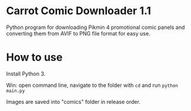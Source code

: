 # Carrot Comic Downloader 1.1

Python program for downloading Pikmin 4 promotional comic panels and converting them from AVIF to PNG file format for easy use.

# How to use

Install Python 3.

Win: open command line, navigate to the folder with `cd` and run `python main.py`

Images are saved into "comics" folder in release order.
